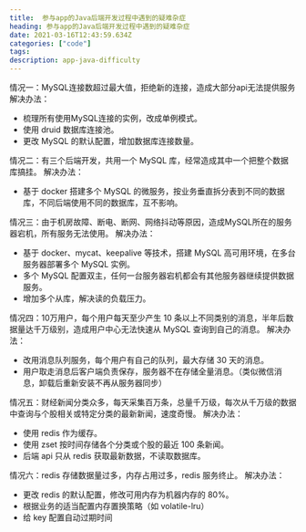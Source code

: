 ```yaml
---
title:  参与app的Java后端开发过程中遇到的疑难杂症
heading: 参与app的Java后端开发过程中遇到的疑难杂症
date: 2021-03-16T12:43:59.634Z
categories: ["code"]
tags: 
description: app-java-difficulty
---
```


情况一：MySQL连接数超过最大值，拒绝新的连接，造成大部分api无法提供服务
解决办法：
- 梳理所有使用MySQL连接的实例，改成单例模式。
- 使用 druid 数据库连接池。
- 更改 MySQL 的默认配置，增加数据库连接数量。

情况二：有三个后端开发，共用一个 MySQL 库，经常造成其中一个把整个数据库搞挂。
解决办法：
- 基于 docker 搭建多个 MySQL 的微服务，按业务垂直拆分表到不同的数据库，不同后端使用不同的数据库，互不影响。

情况三：由于机房故障、断电、断网、网络抖动等原因，造成MySQL所在的服务器宕机，所有服务无法使用。
解决办法：
- 基于 docker、mycat、keepalive 等技术，搭建 MySQL 高可用环境，在多台服务器部署多个 MySQL 实例。
- 多个 MySQL 配置双主，任何一台服务器宕机都会有其他服务器继续提供数据服务。
- 增加多个从库，解决读的负载压力。

情况四：10万用户，每个用户每天至少产生 10 条以上不同类别的消息，半年后数据量达千万级别，造成用户中心无法快速从 MySQL 查询到自己的消息。
解决办法：
- 改用消息队列服务，每个用户有自己的队列，最大存储 30 天的消息。
- 用户取走消息后客户端负责保存，服务器不在存储全量消息。（类似微信消息，卸载后重新安装不再从服务器同步）

情况五：财经新闻分类众多，每天采集百万条，总量千万级，每次从千万级的数据中查询与个股相关或特定分类的最新新闻，速度奇慢。
解决办法：
- 使用 redis 作为缓存。
- 使用 zset 按时间存储各个分类或个股的最近 100 条新闻。
- 后端 api 只从 redis 获取最新数据，不读取数据库。

情况六：redis 存储数据量过多，内存占用过多，redis 服务终止。
解决办法：
- 更改 redis 的默认配置，修改可用内存为机器内存的 80%。
- 根据业务的适当配置内存置换策略（如 volatile-lru）
- 给 key 配置自动过期时间




